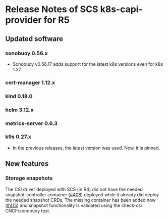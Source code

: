 # Release Notes of SCS k8s-capi-provider for R5

## Updated software

### sonobuoy 0.56.x

- Sonobuoy v0.56.17 adds support for the latest k8s versions even for k8s 1.27.

### cert-manager 1.12.x
### kind 0.18.0
### helm 3.12.x
### metrics-server 0.6.3
### k9s 0.27.x

- In the previous releases, the latest version was used. Now, it is pinned.

## New features

### Storage snapshots
The CSI driver deployed with SCS (in R4) did not have the needed snapshot-controller
container ([#408](https://github.com/SovereignCloudStack/k8s-cluster-api-provider/issues/408))
deployed while it already did deploy the needed snapshot CRDs.
The missing container has been added now ([#415](https://github.com/SovereignCloudStack/k8s-cluster-api-provider/pull/415))
and snapshot functionality is validated using the check-csi CNCF/sonobuoy test.

